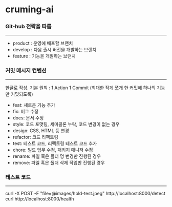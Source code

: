 # cruming-ai

### Git-hub 전략을 따름
***
- product : 운영에 배포할 브랜치
- develop : 다음 출시 버전을 개발하는 브랜치
- feature : 기능을 개발하는 브랜치

### 커밋 메시지 컨벤션
***
한글로 작성. 기본 원칙 : 1 Action 1 Commit (최대한 작게 쪼개 한 커밋에 하나의 기능만 커밋되도록)

- feat: 새로운 기능 추가
- fix: 버그 수정
- docs: 문서 수정
- style: 코드 포맷팅, 세미콜론 누락, 코드 변경이 없는 경우
- design: CSS, HTML 등 변경
- refactor: 코드 리팩토링
- test: 테스트 코드, 리팩토링 테스트 코드 추가
- chore: 빌드 업무 수정, 패키지 매니저 수정
- rename: 파일 혹은 폴더 명 변경만 진행된 경우
- remove: 파일 혹은 폴더 삭제 작업만 진행된 경우


### 테스트 코드
***
curl -X POST -F "file=@images/hold-test.jpeg" http://localhost:8000/detect  
curl http://localhost:8000/health
